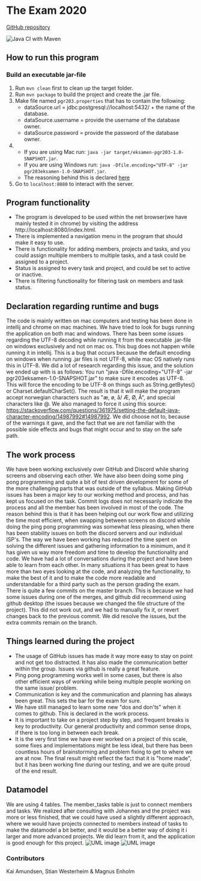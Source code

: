 # The Exam 2020

[GitHub repository](https://github.com/kristiania/pgr203eksamen-magnuen2k)

![Java CI with Maven](https://github.com/kristiania/pgr203innevering3-magnuen2k/workflows/Java%20CI%20with%20Maven/badge.svg?branch=master)

## How to run this program
### Build an executable jar-file
1. Run `mvn clean` first to clean up the target folder.
2. Run `mvn package` to build the project and create the .jar file.
3. Make file named `pgr203.properties` that has to contain the following:
    * dataSource.url = jdbc:postgresql://localhost:5432/ + the name of the database.
    * dataSource.username = provide the username of the database owner.
    * dataSource.password = provide the password of the database owner.
3. 
    * If you are using Mac run: `java -jar target/eksamen-pgr203-1.0-SNAPSHOT.jar`.
    * If you are using Windows run: `java -Dfile.encoding="UTF-8" -jar pgr203eksamen-1.0-SNAPSHOT.jar`.
    * The reasoning behind this is declared [here](https://github.com/kristiania/pgr203eksamen-magnuen2k/blob/master/README.md#declaration-regarding-runtime-and-bugs)
4. Go to `localhost:8080` to interact with the server.

## Program functionality
* The program is developed to be used within the net browser(we have mainly tested it in chrome) by 
visiting the address http://localhost:8080/index.html.
* There is implemented a navigation menu in the program that should make it easy  to use.
* There is functionality for adding members, projects and tasks, and you could assign multiple members to
multiple tasks, and a task could be assigned to a project.
* Status is assigned to every task and project, and could be set to active or inactive.
* There is filtering functionality for filtering task on members and task status.

## Declaration regarding runtime and bugs
The code is mainly written on mac computers and testing has been done in intellij and chrome on mac machines.
We have tried to look for bugs running the application on both mac and windows. There has been some issues regarding
the UTF-8 decoding while running it from the executable .jar-file on windows exclusively and not on mac os.
This bug does not happen while running it in intellij. This is a bug that occurs because the default encoding on
windows when running .jar files is not UTF-8, while mac OS natively runs this in UTF-8.
We did a lot of research regarding this issue, and the solution we ended up with is as follows:
You run "java -Dfile.encoding="UTF-8" -jar pgr203eksamen-1.0-SNAPSHOT.jar" to make sure it encodes as UTF-8.
This will force the encoding to be UTF-8 on things such as String.getBytes() or Charset.defaultCharSet().
The result is that it will make the program accept norwegian characters such as "æ, ø, å/ Æ, Ø, Å", 
and special characters like @.
We also managed to force it using this source: 
https://stackoverflow.com/questions/361975/setting-the-default-java-character-encoding/14987992#14987992.
We did choose not to, because of the warnings it gave, and the fact that we are not familiar with the
possible side effects and bugs that might occur and to stay on the safe path.

## The work process
We have been working exclusively over GitHub and Discord while sharing screens and observing each other.
We have also been doing some ping pong programming and quite a bit of test driven development for some of
the more challenging parts that was outside of the syllabus.
Making GitHub issues has been a major key to our working method and process, and has kept us focused on the task.
Commit logs does not necessarily indicate the process and all the member has been involved in most of the code.
The reason behind this is that it has been helping out our work flow and utilizing the time most efficient,
when swapping between screens on discord while doing the ping pong programming was somewhat less pleasing,
when there has been stability issues on both the discord servers and our individual ISP's.
The way we have been working has reduced the time spent on solving the different issues and gathering information
to a minimum, and it has given us way more freedom and time to develop the functionality and code.
We have had a lot of conversations during the project and have been able to learn from each other.
In many situations it has been great to have more than two eyes looking at the code, and analyzing the functionality,
to make the best of it and to make the code more readable and understandable for a third party such as the person
grading the exam.
There is quite a few commits on the master branch. This is because we had some issues during one of the merges, and 
github did recommend using github desktop (the issues because we changed the file structure of the project).
This did not work out, and we had to manually fix it, 
or revert changes back to the previous commit. We did resolve the issues, but the extra commits remain on the branch. 

## Things learned during the project
* The usage of GitHub issues has made it way more easy to stay on point and not get too distracted. It has also made
the communication better within the group. Issues via github is really a great feature.
* Ping pong programming works well in some cases, but there is also other efficient ways of working while being
multiple people working on the same issue/ problem.
* Communication is key and the communication and planning has always been great. This sets the bar for the exam for sure.
* We have still managed to learn some new "dos and don'ts" when it comes to github. This is declared in the work process.
* It is important to take on a project step by step, and frequent breaks is key to productivity. Our general productivity
and common sense drops, if there is too long in between each break.
* It is the very first time we have ever worked on a project of this scale, some fixes and implementations might
be less ideal, but there has been countless hours of brainstorming and problem fixing to get to where we are at now.
The final result might reflect the fact that it is "home made", but it has been working fine during our testing, and
we are quite proud of the end result.


## Datamodel
We are using 4 tables. The member_tasks table is just to connect members and tasks.
We realized after consulting with Johannes and the project was more or less finished, that we could
have used a slightly different approach, where we would have projects connected to members instead of tasks
to make the datamodel a bit better, and it would be a better way of doing it i larger and more advanced projects.
We did learn from it, and the application is good enough for this project.
![UML image](https://user-images.githubusercontent.com/56038804/98135355-0583a600-1ec0-11eb-90d6-b8965e1efb21.png)
![UML image](https://user-images.githubusercontent.com/56038804/98588895-b9c06a80-22cc-11eb-95db-cba06285fde1.png)

### Contributors 
Kai Amundsen, Stian Westerheim & Magnus Enholm

